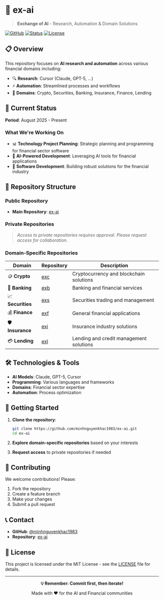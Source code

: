 # 🤖 ex-ai

> **Exchange of AI** - Research, Automation & Domain Solutions

[![GitHub](https://img.shields.io/badge/GitHub-Repository-blue?style=for-the-badge&logo=github)](https://github.com/minhnguyenkhac1983/ex-ai)
[![Status](https://img.shields.io/badge/Status-Active-brightgreen?style=for-the-badge)](https://github.com/minhnguyenkhac1983/ex-ai)
[![License](https://img.shields.io/badge/License-MIT-yellow?style=for-the-badge)](LICENSE)

## 📋 Overview

This repository focuses on **AI research and automation** across various financial domains including:

- 🔍 **Research**: Cursor (Claude, GPT-5, ...)
- ⚡ **Automation**: Streamlined processes and workflows
- 🏦 **Domains**: Crypto, Securities, Banking, Insurance, Finance, Lending

## 🚀 Current Status

**Period**: August 2025 - Present

### What We're Working On

- 📊 **Technology Project Planning**: Strategic planning and programming for financial sector software
- 🤖 **AI-Powered Development**: Leveraging AI tools for financial applications
- 🔧 **Software Development**: Building robust solutions for the financial industry

## 📁 Repository Structure

### Public Repository
- **Main Repository**: [ex-ai](https://github.com/minhnguyenkhac1983/ex-ai.git)

### Private Repositories
> *Access to private repositories requires approval. Please request access for collaboration.*

### Domain-Specific Repositories

| Domain | Repository | Description |
|--------|------------|-------------|
| 🪙 **Crypto** | [exc](https://github.com/minhnguyenkhac1983/exc.git) | Cryptocurrency and blockchain solutions |
| 🏦 **Banking** | [exb](https://github.com/minhnguyenkhac1983/exb.git) | Banking and financial services |
| 📈 **Securities** | [exs](https://github.com/minhnguyenkhac1983/exs.git) | Securities trading and management |
| 💰 **Finance** | [exf](https://github.com/minhnguyenkhac1983/exf.git) | General financial applications |
| 🛡️ **Insurance** | [exi](https://github.com/minhnguyenkhac1983/exi.git) | Insurance industry solutions |
| 💳 **Lending** | [exl](https://github.com/minhnguyenkhac1983/exl.git) | Lending and credit management solutions |

## 🛠️ Technologies & Tools

- **AI Models**: Claude, GPT-5, Cursor
- **Programming**: Various languages and frameworks
- **Domains**: Financial sector expertise
- **Automation**: Process optimization

## 📝 Getting Started

1. **Clone the repository**:
   ```bash
   git clone https://github.com/minhnguyenkhac1983/ex-ai.git
   cd ex-ai
   ```

2. **Explore domain-specific repositories** based on your interests

3. **Request access** to private repositories if needed

## 🤝 Contributing

We welcome contributions! Please:

1. Fork the repository
2. Create a feature branch
3. Make your changes
4. Submit a pull request

## 📞 Contact

- **GitHub**: [@minhnguyenkhac1983](https://github.com/minhnguyenkhac1983)
- **Repository**: [ex-ai](https://github.com/minhnguyenkhac1983/ex-ai)

## 📄 License

This project is licensed under the MIT License - see the [LICENSE](LICENSE) file for details.

---

<div align="center">

**💡 Remember: Commit first, then iterate!**

Made with ❤️ for the AI and Financial communities

</div>